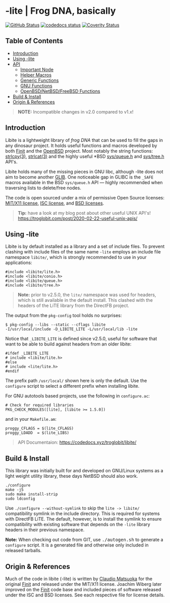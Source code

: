 -lite | Frog DNA, basically
===========================
[![GitHub Status][]][GitHub] [![codedocs status][]][codedocs] [![Coverity Status][]][Coverity Scan]

Table of Contents
-----------------

* [Introduction](#introduction)
* [Using -lite](#using--lite)
* [API](doc/API.md#overview)
  * [Important Node](doc/API.md#important-note)
  * [Helper Macros](doc/API.md#helper-macros)
  * [Generic Functions](doc/API.md#generic-functions)
  * [GNU Functions](doc/API.md#gnu-functions)
  * [OpenBSD/NetBSD/FreeBSD Functions](doc/API.md#openbsd-netbsd-freebsd-functions)
* [Build & Install](#build--install)
* [Origin & References](#origin--references)


> **NOTE:** Incompatible changes in v2.0 compared to v1.x!

Introduction
------------

Libite is a lightweight library of *frog DNA* that can be used to fill
the gaps in any dinosaur project.  It holds useful functions and macros
developed by both [Finit][1] and the [OpenBSD][2] project.  Most notably
the string functions: [strlcpy(3)][3], [strlcat(3)][3] and the highly
useful *BSD [sys/queue.h][4] and [sys/tree.h][7] API's.

Libite holds many of the missing pieces in GNU libc, although -lite does
not aim to become another [GLIB][5].  One noticeable gap in GLIBC is the
`_SAFE` macros available in the BSD `sys/queue.h` API &mdash; highly
recommended when traversing lists to delete/free nodes.

The code is open sourced under a mix of permissive Open Source licenses:
[MIT/X11 license][MIT], [ISC license][ISC], and [BSD licenses][BSD].

> **Tip:** have a look at my blog post about other useful UNIX API's!
>          https://troglobit.com/post/2020-02-22-useful-unix-apis/


Using -lite
-----------

Libite is by default installed as a library and a set of include files.
To prevent clashing with include files of the same name `-lite` employs
an include file namespace `libite/`, which is strongly recommended to
use in your applications:

    #include <libite/lite.h>
    #include <libite/conio.h>
    #include <libite/queue.h>
    #include <libite/tree.h>

> **Note:** prior to v2.5.0, the `lite/` namespace was used for headers,
> which is still available in the default install.  This clashed with
> the headers of the LiTE library from the DirectFB project.

The output from the `pkg-config` tool holds no surprises:

    $ pkg-config --libs --static --cflags libite
    -I/usr/local/include -D_LIBITE_LITE -L/usr/local/lib -lite

Notice that `_LIBITE_LITE` is defined since v2.5.0, useful for software
that want to be able to build against headers from an older libite:

    #ifdef _LIBITE_LITE
    # include <libite/lite.h>
    #else
    # include <lite/lite.h>
    #endif

The prefix path `/usr/local/` shown here is only the default.  Use the
`configure` script to select a different prefix when installing libite.

For GNU autotools based projects, use the following in `configure.ac`:

    # Check for required libraries
    PKG_CHECK_MODULES([lite], [libite >= 1.5.0])

and in your `Makefile.am`:

    proggy_CFLAGS = $(lite_CFLAGS)
    proggy_LDADD  = $(lite_LIBS)

> API Documentaion: https://codedocs.xyz/troglobit/libite/


Build & Install
---------------

This library was initially built for and developed on GNU/Linux systems
as a light weight utility library, these days NetBSD should also work.

    ./configure
    make -j5
    sudo make install-strip
    sudo ldconfig

Use `./configure --without-symlink` to skip the `lite -> libite/`
compatibility symlink in the include directory.  This is required for
systems with DirectFB LiTE.  The default, however, is to install the
symlink to ensure compatibility with existing software that depends on
the `-lite` library headers in their previous namespace.

**Note:** When checking out code from GIT, use <kbd>./autogen.sh</kbd>
to generate a `configure` script.  It is a generated file and otherwise
only included in released tarballs.


Origin & References
-------------------

Much of the code in libite (-lite) is written by [Claudio Matsuoka][]
for the original [Finit][original finit] and released under the MIT/X11
license.  Joachim Wiberg later improved on the [Finit][1] code base and
included pieces of software released under the ISC and BSD licenses.
See each respective file for license details.

[1]:                https://github.com/troglobit/finit
[2]:                http://www.openbsd.org/
[3]:                http://www.openbsd.org/cgi-bin/man.cgi?query=strlcpy
[4]:                http://www.openbsd.org/cgi-bin/man.cgi/OpenBSD-current/man3/LIST_EMPTY.3
[5]:                https://developer.gnome.org/glib/
[7]:                http://www.openbsd.org/cgi-bin/man.cgi/OpenBSD-current/man3/SPLAY_FOREACH.3
[MIT]:              https://en.wikipedia.org/wiki/MIT_License
[ISC]:              https://en.wikipedia.org/wiki/ISC_license
[BSD]:              https://en.wikipedia.org/wiki/BSD_licenses
[GitHub]:           https://github.com/troglobit/libite/actions/workflows/build.yml/
[GitHub Status]:    https://github.com/troglobit/libite/actions/workflows/build.yml/badge.svg
[Coverity Scan]:    https://scan.coverity.com/projects/20602
[Coverity Status]:  https://img.shields.io/coverity/scan/20602.svg
[codedocs]:         https://codedocs.xyz/troglobit/libite.log
[codedocs status]:  https://codedocs.xyz/troglobit/libite.svg
[Claudio Matsuoka]: https://github.com/cmatsuoka
[original finit]:   http://helllabs.org/finit/
